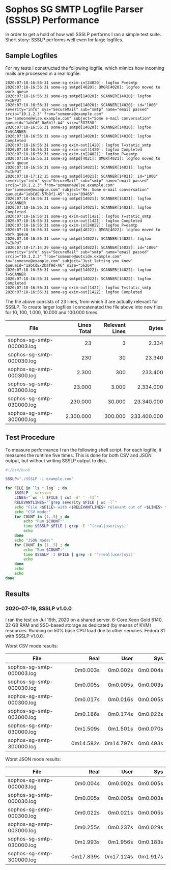# Sophos SG SMTP Logfile Parser (SSSLP) Performance

In order to get a hold of how well SSSLP performs I ran a simple test suite. Short story: SSSLP performs well even for large logfiles.

## Sample Logfiles

For my tests I constructed the following logfile, which mimics how incoming mails are processed in a real logfile.

```text
2020:07:18-16:56:31 some-sg exim-in[24020]: logfoo P=esmtp
2020:07:18-16:56:31 some-sg smtpd[4020]: QMGR[4020]: logfoo moved to work queue
2020:07:18-16:56:31 some-sg smtpd[14020]: SCANNER[14020]: logfoo P=INPUT
2020:07:18-16:56:31 some-sg smtpd[14020]: SCANNER[14020]: id="1000" severity="info" sys="SecureMail" sub="smtp" name="email passed" srcip="10.1.2.3" from="someone@example.com" to="someone@else.example.com" subject="Some e-mail conversation" queueid="1abCdE-0a6b1f-A4" size="587538"
2020:07:18-16:56:31 some-sg smtpd[14020]: SCANNER[14020]: logfoo T=SCANNER
2020:07:18-16:56:31 some-sg smtpd[14020]: SCANNER[14020]: logfoo Completed
2020:07:18-16:56:31 some-sg exim-out[1420]: logfoo T=static_smtp
2020:07:18-16:56:31 some-sg exim-out[1420]: logfoo Completed
2020:07:18-16:56:31 some-sg exim-in[24021]: logfoo P=esmtp
2020:07:18-16:56:31 some-sg smtpd[4021]: QMGR[4021]: logfoo moved to work queue
2020:07:18-16:56:31 some-sg smtpd[14021]: SCANNER[14021]: logfoo P=INPUT
2020:07:18-17:12:15 some-sg smtpd[14021]: SCANNER[14021]: id="1000" severity="info" sys="SecureMail" sub="smtp" name="email passed" srcip="10.1.2.3" from="someone@else.example.com" to="someone@example.com" subject="Re: Some e-mail conversation" queueid="1abCdE-57b8f1-A5" size="89465"
2020:07:18-16:56:31 some-sg smtpd[14021]: SCANNER[14021]: logfoo T=SCANNER
2020:07:18-16:56:31 some-sg smtpd[14021]: SCANNER[14021]: logfoo Completed
2020:07:18-16:56:31 some-sg exim-out[1421]: logfoo T=static_smtp
2020:07:18-16:56:31 some-sg exim-out[1421]: logfoo Completed
2020:07:18-16:56:31 some-sg exim-in[24022]: logfoo P=esmtp
2020:07:18-16:56:31 some-sg smtpd[4022]: QMGR[4022]: logfoo moved to work queue
2020:07:18-16:56:31 some-sg smtpd[14022]: SCANNER[14022]: logfoo P=INPUT
2020:07:18-17:14:29 some-sg smtpd[14022]: SCANNER[14022]: id="1000" severity="info" sys="SecureMail" sub="smtp" name="email passed" srcip="10.1.2.3" from="someone@outside.example.com" to="someone@example.com" subject="Just letting you know" queueid="1abCdE-2baf9d-A6" size="56264"
2020:07:18-16:56:31 some-sg smtpd[14022]: SCANNER[14022]: logfoo T=SCANNER
2020:07:18-16:56:31 some-sg smtpd[14022]: SCANNER[14022]: logfoo Completed
2020:07:18-16:56:31 some-sg exim-out[1422]: logfoo T=static_smtp
2020:07:18-16:56:31 some-sg exim-out[1422]: logfoo Completed
```

The file above consists of 23 lines, from which 3 are actually relevant for SSSLP. To create larger logfiles I concatenated the file above into new files for 10, 100, 1.000, 10.000 and 100.000 times.

| File | Lines Total | Relevant Lines | Bytes |
| --- | ---:| ---:| ---:|
| sophos-sg-smtp-000003.log | 23 | 3 | 2.334 |
| sophos-sg-smtp-000030.log | 230 | 30 | 23.340 |
| sophos-sg-smtp-000300.log | 2.300 | 300 | 233.400 |
| sophos-sg-smtp-003000.log | 23.000 | 3.000 | 2.334.000 |
| sophos-sg-smtp-030000.log | 230.000 | 30.000 | 23.340.000 |
| sophos-sg-smtp-300000.log | 2.300.000 | 300.000 | 233.400.000 |

## Test Procedure

To measure performance I ran the following shell script. For each logfile, it measures the runtime five times. This is done for both CSV and JSON output, but without writing SSSLP output to disk.

```bash
#!/bin/bash

SSSLP="./SSSLP -i example.com"

for FILE in `ls *.log` ; do
    $SSSLP --version
    LINES="`wc -l $FILE | cut -d' ' -f1`"
    RELEVANTLINES="`grep severity $FILE | wc -l`"
    echo "File <$FILE> with <$RELEVANTLINES> relevant out of <$LINES> total lines:"
    echo "CSV mode:"
    for COUNT in {1..5} ; do
        echo "Run $COUNT:"
        time $SSSLP $FILE | grep -E '^(real|user|sys)'
        echo
    done
    echo "JSON mode:"
    for COUNT in {1..5} ; do
        echo "Run $COUNT:"
        time $SSSLP -J $FILE | grep -E '^(real|user|sys)'
        echo
    done
    echo
    echo
done
```

## Results

### 2020-07-19, SSSLP v1.0.0

I ran the test on Jul 19th, 2020 on a shared server. 6-Core Xeon Gold 6140, 32 GB RAM and SSD-based storage as dedicated (by means of KVM) resources. Running on 50% base CPU load due to other services. Fedora 31 with SSSLP v1.0.0.

Worst CSV mode results:

| File | Real | User | Sys |
| --- | ---:| ---:| ---:|
| sophos-sg-smtp-000003.log | 0m0.003s | 0m0.002s | 0m0.004s |
| sophos-sg-smtp-000030.log | 0m0.005s | 0m0.005s | 0m0.003s |
| sophos-sg-smtp-000300.log | 0m0.017s | 0m0.016s | 0m0.005s |
| sophos-sg-smtp-003000.log | 0m0.186s | 0m0.174s | 0m0.022s |
| sophos-sg-smtp-030000.log | 0m1.509s | 0m1.501s | 0m0.070s |
| sophos-sg-smtp-300000.log | 0m14.582s | 0m14.797s | 0m0.493s |

Worst JSON mode results:

| File | Real | User | Sys |
| --- | ---:| ---:| ---:|
| sophos-sg-smtp-000003.log | 0m0.004s | 0m0.002s | 0m0.005s |
| sophos-sg-smtp-000030.log | 0m0.005s | 0m0.005s | 0m0.003s |
| sophos-sg-smtp-000300.log | 0m0.022s | 0m0.021s | 0m0.005s |
| sophos-sg-smtp-003000.log | 0m0.255s | 0m0.237s | 0m0.029s |
| sophos-sg-smtp-030000.log | 0m1.993s | 0m1.956s | 0m0.183s |
| sophos-sg-smtp-300000.log | 0m17.839s | 0m17.124s | 0m1.917s |
